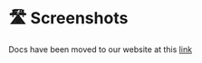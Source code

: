 # 🛣️ Screenshots

Docs have been moved to our website at this [link](https://tomatophp.com/en/open-source/filament-cms)
